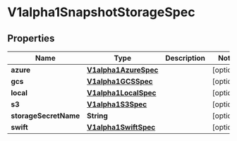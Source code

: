 
# V1alpha1SnapshotStorageSpec

## Properties
Name | Type | Description | Notes
------------ | ------------- | ------------- | -------------
**azure** | [**V1alpha1AzureSpec**](V1alpha1AzureSpec.md) |  |  [optional]
**gcs** | [**V1alpha1GCSSpec**](V1alpha1GCSSpec.md) |  |  [optional]
**local** | [**V1alpha1LocalSpec**](V1alpha1LocalSpec.md) |  |  [optional]
**s3** | [**V1alpha1S3Spec**](V1alpha1S3Spec.md) |  |  [optional]
**storageSecretName** | **String** |  |  [optional]
**swift** | [**V1alpha1SwiftSpec**](V1alpha1SwiftSpec.md) |  |  [optional]



